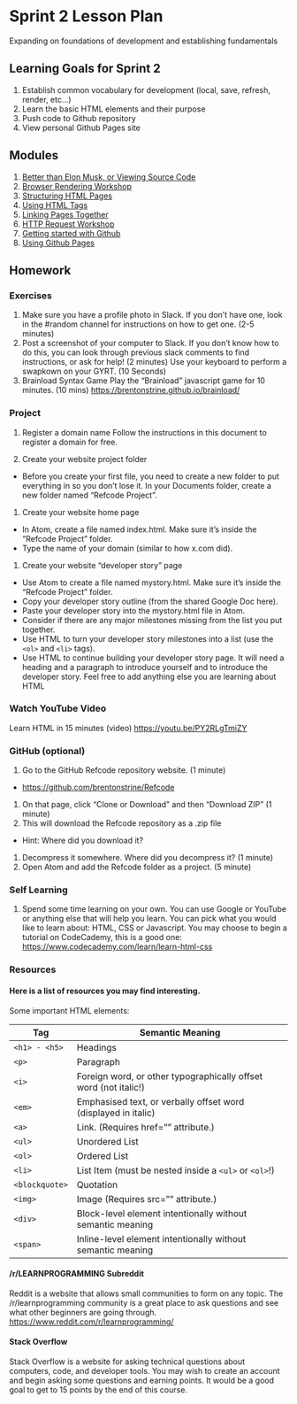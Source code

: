 # Sprint 2 Lesson Plan
Expanding on foundations of development and establishing fundamentals

## Learning Goals for Sprint 2
1. Establish common vocabulary for development (local, save, refresh, render, etc...)
2. Learn the basic HTML elements and their purpose
3. Push code to Github repository
4. View personal Github Pages site

## Modules
1. [Better than Elon Musk, or Viewing Source Code](../modules/viewing-source-code)
1. [Browser Rendering Workshop](../modules/browser-rendering)
1. [Structuring HTML Pages](../modules/structuring-html-pages)
1. [Using HTML Tags](../modules/using-html-tags)
1. [Linking Pages Together](../modules/linking-pages)
1. [HTTP Request Workshop](../modules/http-requests)
1. [Getting started with Github](../modules/getting-started-with-github)
1. [Using Github Pages](../modules/using-github-pages)

## Homework

### Exercises
1. Make sure you have a profile photo in Slack. If you don’t have one, look in the #random channel for instructions on how to get one. (2-5 minutes)
1. Post a screenshot of your computer to Slack. If you don’t know how to do this, you can look through previous slack comments to find instructions, or ask for help! (2 minutes)
Use your keyboard to perform a swapkown on your GYRT. (10 Seconds)
1. Brainload Syntax Game
Play the “Brainload” javascript game for 10 minutes. (10 mins)
https://brentonstrine.github.io/brainload/

### Project
1. Register a domain name
Follow the instructions in this document to register a domain for free.

1. Create your website project folder
 - Before you create your first file, you need to create a new folder to put everything in so you don’t lose it. In your Documents folder, create a new folder named “Refcode Project”.

1. Create your website home page
 - In Atom, create a file named index.html. Make sure it’s inside the “Refcode Project” folder.
 - Type the name of your domain (similar to how x.com did).

1. Create your website “developer story” page
 - Use Atom to create a file named mystory.html. Make sure it’s inside the “Refcode Project” folder.
 - Copy your developer story outline (from the shared Google Doc here).
 - Paste your developer story into the mystory.html file in Atom.
 - Consider if there are any major milestones missing from the list you put together.
 - Use HTML to turn your developer story milestones into a list (use the `<ol>` and `<li>` tags).
 - Use HTML to continue building your developer story page. It will need a heading and a paragraph to introduce yourself and to introduce the developer story. Feel free to add anything else you are learning about HTML

### Watch YouTube Video
Learn HTML in 15 minutes (video)
https://youtu.be/PY2RLgTmiZY

### GitHub (optional)
1. Go to the GitHub Refcode repository website. (1 minute)
 - https://github.com/brentonstrine/Refcode
1. On that page, click “Clone or Download” and then “Download ZIP” (1 minute)
1. This will download the Refcode repository as a .zip file
 - Hint: Where did you download it?
1. Decompress it somewhere. Where did you decompress it? (1 minute)
1. Open Atom and add the Refcode folder as a project.  (5 minute)

### Self Learning
1.  Spend some time learning on your own. You can use Google or YouTube or anything else that will help you learn. You can pick what you would like to learn about: HTML, CSS or Javascript. You may choose to begin a tutorial on CodeCademy, this is a good one:
https://www.codecademy.com/learn/learn-html-css

### Resources
#### Here is a list of resources you may find interesting.
Some important HTML elements:

|Tag|		Semantic Meaning|
|---|---|
|`<h1> - <h5>`|	Headings|
|`<p>`|		Paragraph|
|`<i>`|		Foreign word, or other typographically offset word (not italic!)|
|`<em>`|		Emphasised text, or verbally offset word (displayed in italic)|
|`<a>`|		Link. (Requires href=”” attribute.)|
|`<ul>`| 		Unordered List|
|`<ol>`| 		Ordered List|
|`<li>`|		List Item (must be nested inside a `<ul>` or `<ol>`!)|
|`<blockquote>`|	Quotation|
|`<img>`|		Image (Requires src=”” attribute.)|
|`<div>`|		Block-level element intentionally without semantic meaning|
|`<span>`|	Inline-level element intentionally without semantic meaning|

#### /r/LEARNPROGRAMMING Subreddit
Reddit is a website that allows small communities to form on any topic. The /r/learnprogramming community is a great place to ask questions and see what other beginners are going through.
https://www.reddit.com/r/learnprogramming/

#### Stack Overflow
Stack Overflow is a website for asking technical questions about computers, code, and developer tools. You may wish to create an account and begin asking some questions and earning points. It would be a good goal to get to 15 points by the end of this course.


